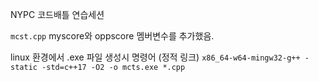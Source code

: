 NYPC 코드배틀 연습세션

`mcst.cpp`
myscore와 oppscore 멤버변수를 추가했음.




linux 환경에서 .exe 파일 생성시 명령어 (정적 링크)
`x86_64-w64-mingw32-g++ -static -std=c++17 -O2 -o mcts.exe *.cpp`
